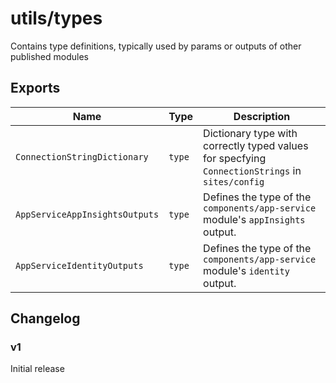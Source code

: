 # utils/types

Contains type definitions, typically used by params or outputs of other published modules

## Exports

Name | Type | Description
-|-|-
`ConnectionStringDictionary` | `type` | Dictionary type with correctly typed values for specfying `ConnectionStrings` in `sites/config`
`AppServiceAppInsightsOutputs` | `type` | Defines the type of the `components/app-service` module's `appInsights` output.
`AppServiceIdentityOutputs` | `type` | Defines the type of the `components/app-service` module's `identity` output.

## Changelog

### v1
Initial release